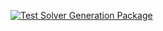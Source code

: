 [![Test Solver Generation Package](https://github.com/oscardegroot/mpc-planner/actions/workflows/main.yml/badge.svg)](https://github.com/oscardegroot/mpc-planner/actions/workflows/main.yml)
